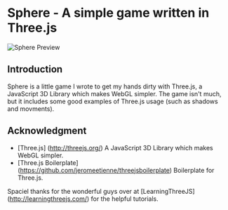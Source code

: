 Sphere - A simple game written in Three.js
======

![Sphere Preview](https://raw2.github.com/OzTamir/Sphere/master/demo.png)

## Introduction
Sphere is a little game I wrote to get my hands dirty with Three.js, a JavaScript 3D Library which makes WebGL simpler. The game isn't much, but it includes some good examples of Three.js usage (such as shadows and movments).

## Acknowledgment
 - [Three.js] (http://threejs.org/) A JavaScript 3D Library which makes WebGL simpler.
 - [Three.js Boilerplate] (https://github.com/jeromeetienne/threejsboilerplate) Boilerplate for Three.js.

Spaciel thanks for the wonderful guys over at [LearningThreeJS] (http://learningthreejs.com/) for the helpful tutorials.
